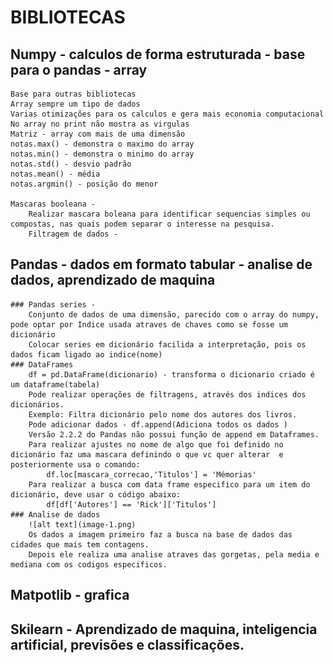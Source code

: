 # BIBLIOTECAS

## Numpy - calculos de forma estruturada - base para o pandas - array
    Base para outras bibliotecas
    Array sempre um tipo de dados
    Varias otimizações para os calculos e gera mais economia computacional
    No array no print não mostra as virgulas
    Matriz - array com mais de uma dimensão
    notas.max() - demonstra o maximo do array
    notas.min() - demonstra o minimo do array
    notas.std() - desvio padrão
    notas.mean() - média
    notas.argmin() - posição do menor

    Mascaras booleana - 
        Realizar mascara boleana para identificar sequencias simples ou compostas, nas quais podem separar o interesse na pesquisa.
        Filtragem de dados - 

## Pandas - dados em formato tabular - analise de dados, aprendizado de maquina
    ### Pandas series - 
        Conjunto de dados de uma dimensão, parecido com o array do numpy, pode optar por Indice usada atraves de chaves como se fosse um dicionário
        Colocar series em dicionário facilida a interpretação, pois os dados ficam ligado ao indice(nome)
    ### DataFrames
        df = pd.DataFrame(dicionario) - transforma o dicionario criado é um dataframe(tabela)
        Pode realizar operações de filtragens, através dos indices dos dicionários.
        Exemplo: Filtra dicionário pelo nome dos autores dos livros.
        Pode adicionar dados - df.append(Adiciona todos os dados )
        Versão 2.2.2 do Pandas não possui função de append em Dataframes.
        Para realizar ajustes no nome de algo que foi definido no dicionário faz uma mascara definindo o que vc quer alterar  e posteriormente usa o comando:
            df.loc[mascara_correcao,'Titulos'] = 'Mémorias'
        Para realizar a busca com data frame especifico para um item do dicionário, deve usar o código abaixo:
            df[df['Autores'] == 'Rick']['Titulos']
    ### Analise de dados
        ![alt text](image-1.png)
        Os dados a imagem primeiro faz a busca na base de dados das cidades que mais tem contagens.
        Depois ele realiza uma analise atraves das gorgetas, pela media e mediana com os codigos especificos.


## Matpotlib - grafica

## Skilearn - Aprendizado de maquina, inteligencia artificial, previsões e classificações.

